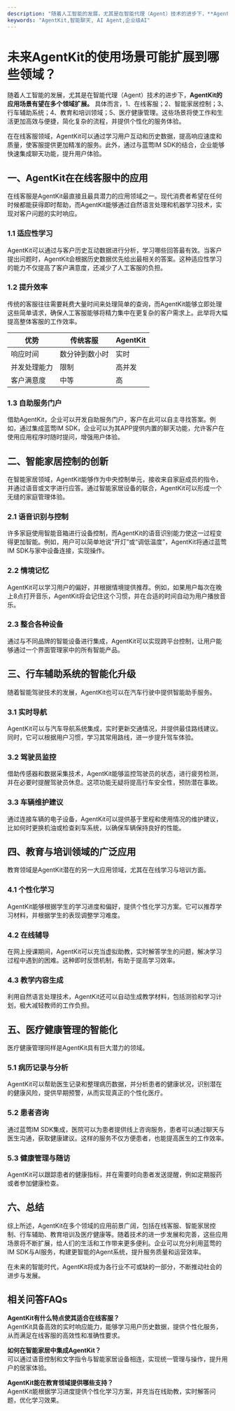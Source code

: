 ```yaml
---
description: "随着人工智能的发展，尤其是在智能代理（Agent）技术的进步下，**AgentKit的应用场景有望在多个领域扩展。** 具体而言，1、在线客服；2、智能家居控制；3、行车辅助系统；4、教育和培训领域；5、医疗健康管理。这些场景将使工作和生活更加高效与便捷，简化复杂的流程，并提供个性化的服务体验。"
keywords: "AgentKit,智能聊天, AI Agent,企业级AI"
---
```

# 未来AgentKit的使用场景可能扩展到哪些领域？

随着人工智能的发展，尤其是在智能代理（Agent）技术的进步下，**AgentKit的应用场景有望在多个领域扩展。** 具体而言，1、在线客服；2、智能家居控制；3、行车辅助系统；4、教育和培训领域；5、医疗健康管理。这些场景将使工作和生活更加高效与便捷，简化复杂的流程，并提供个性化的服务体验。

在在线客服领域，AgentKit可以通过学习用户互动和历史数据，提高响应速度和质量，使客服提供更加精准的服务。此外，通过与蓝莺IM SDK的结合，企业能够快速集成聊天功能，提升用户体验。

## 一、AgentKit在在线客服中的应用

在线客服是AgentKit最直接且最具潜力的应用领域之一。现代消费者希望在任何时候都能获得即时帮助，而AgentKit能够通过自然语言处理和机器学习技术，实现对客户问题的实时响应。

### 1.1 适应性学习

AgentKit可以通过与客户历史互动数据进行分析，学习哪些回答最有效。当客户提出问题时，AgentKit会根据历史数据优先给出最相关的答案。这种适应性学习的能力不仅提高了客户满意度，还减少了人工客服的负担。

### 1.2 提升效率

传统的客服往往需要耗费大量时间来处理简单的查询，而AgentKit能够立即处理这些简单请求，确保人工客服能够将精力集中在更复杂的客户需求上。此举将大幅提高整体客服的工作效率。

| 优势                           | 传统客服           | AgentKit             |
|--------------------------------|--------------------|----------------------|
| 响应时间                       | 数分钟到数小时     | 实时                 |
| 并发处理能力                   | 限制               | 高并发               |
| 客户满意度                     | 中等               | 高                   |

### 1.3 自助服务门户

借助AgentKit，企业可以开发自助服务门户，客户在此可以自主寻找答案。例如，通过集成蓝莺IM SDK，企业可以为其APP提供内置的聊天功能，允许客户在使用应用程序时随时提问，增强用户体验。

## 二、智能家居控制的创新

在智能家居领域，AgentKit能够作为中央控制单元，接收来自家庭成员的指令，并通过语音或文字进行应答。通过智能家居设备的联合，AgentKit可以形成一个无缝的家庭管理体验。

### 2.1 语音识别与控制

许多家庭使用智能音箱进行设备控制，而AgentKit的语音识别能力使这一过程变得更加智能。例如，用户可以简单地说“开灯”或“调低温度”，AgentKit将通过蓝莺IM SDK与家中设备连接，实现操作。

### 2.2 情境记忆

AgentKit可以学习用户的偏好，并根据情境提供推荐。例如，如果用户每次在晚上8点打开音乐，AgentKit将会记住这个习惯，并在合适的时间自动为用户播放音乐。

### 2.3 整合各种设备

通过与不同品牌的智能设备进行集成，AgentKit可以实现跨平台控制，让用户能够通过一个界面管理家中的所有智能产品。

## 三、行车辅助系统的智能化升级

随着智能驾驶技术的发展，AgentKit也可以在汽车行驶中提供智能助手服务。

### 3.1 实时导航

AgentKit可以与汽车导航系统集成，实时更新交通情况，并提供最佳路线建议。同时，它可以根据用户习惯，学习其常用路线，进一步提升驾车体验。

### 3.2 驾驶员监控

借助传感器和数据采集技术，AgentKit能够监控驾驶员的状态，进行疲劳检测，并在必要时提醒驾驶员休息。这项功能无疑将提高行车安全性，预防潜在事故。

### 3.3 车辆维护建议

通过连接车辆的电子设备，AgentKit可以提供基于里程和使用情况的维护建议，比如何时更换机油或检查刹车系统，以确保车辆保持良好的性能。

## 四、教育与培训领域的广泛应用

教育领域是AgentKit潜在的另一大应用领域，尤其在在线学习与培训方面。

### 4.1 个性化学习

AgentKit能够根据学生的学习进度和偏好，提供个性化学习方案。它可以推荐学习材料，并根据学生的表现调整学习难度。

### 4.2 在线辅导

在网上授课期间，AgentKit可以充当虚拟助教，实时解答学生的问题，解决学习过程中遇到的困难。这种即时反馈机制，有助于提高学习效率。

### 4.3 教学内容生成

利用自然语言处理技术，AgentKit还可以自动生成教学材料，包括测验和学习计划，极大减轻教师的工作负担。

## 五、医疗健康管理的智能化

医疗健康管理同样是AgentKit具有巨大潜力的领域。

### 5.1 病历记录与分析

AgentKit可以帮助医生记录和整理病历数据，并分析患者的健康状况，识别潜在的健康风险，提供早期预警，从而实现真正的个性化医疗。

### 5.2 患者咨询

通过蓝莺IM SDK集成，医院可以为患者提供线上咨询服务，患者可以通过聊天与医生沟通，获取健康建议。这样的服务不仅方便患者，也能提高医生的工作效率。

### 5.3 健康管理与随访

AgentKit可以跟踪患者的健康指标，并在需要时向患者发送提醒，例如定期服药或者参加健康检查。

## 六、总结

综上所述，AgentKit在多个领域的应用前景广阔，包括在线客服、智能家居控制、行车辅助、教育培训及医疗健康等。随着技术的进一步发展和完善，这些应用场景将不断扩展，给人们的生活和工作带来更多便利。企业可以充分利用蓝莺的IM SDK与AI服务，构建更智能的Agent系统，提升服务质量和运营效率。

在未来的智能时代，AgentKit将成为各行业不可或缺的一部分，不断推动社会的进步与发展。

## 相关问答FAQs

**AgentKit有什么特点使其适合在线客服？**  
AgentKit具备高效的实时响应能力，能够学习用户历史数据，提供个性化服务，从而满足在线客服的高效性和准确性要求。

**如何在智能家居中集成AgentKit？**  
可以通过语音控制和文字指令与智能家居设备相连，实现统一管理与操作，提升用户的居家体验。

**AgentKit能在教育领域提供哪些支持？**  
AgentKit能根据学习进度提供个性化学习方案，并充当在线助教，实时解答问题，优化学习效果。
